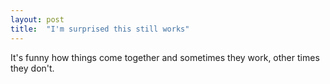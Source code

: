 ```yaml
---
layout: post
title:  "I'm surprised this still works"
---
```


<div dir="ltr">It&#39;s funny how things come together and sometimes they work, other times they don&#39;t.<br></div>
